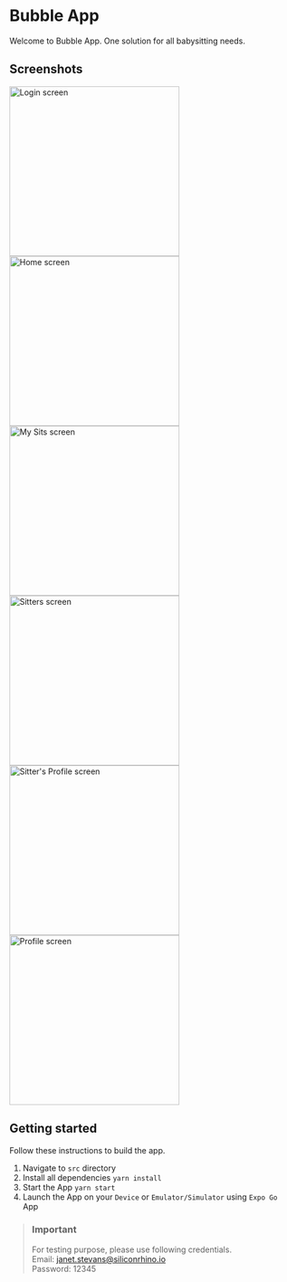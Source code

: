 <h1>Bubble App</h1>
<p>
Welcome to Bubble App. One solution for all babysitting needs.
</p>
<h2>Screenshots</h2>
<div>
  <img src="./assets/screenshot1.jpg" alt="Login screen" width="300" />
  <img src="./assets/screenshot2.jpg" alt="Home screen" width="300" />
  <img src="./assets/screenshot3.jpg" alt="My Sits screen" width="300" />
  <img src="./assets/screenshot4.jpg" alt="Sitters screen" width="300" />
  <img src="./assets/screenshot5.jpg" alt="Sitter's Profile screen" width="300" />
  <img src="./assets/screenshot6.jpg" alt="Profile screen" width="300" />
</div>

<h2>Getting started</h2>

Follow these instructions to build the app.

1. Navigate to `src` directory
2. Install all dependencies `yarn install`
3. Start the App `yarn start`
4. Launch the App on your `Device` or `Emulator/Simulator` using `Expo Go` App

> ### Important ###
> For testing purpose, please use following credentials.\
> Email: janet.stevans@siliconrhino.io\
> Password: 12345


